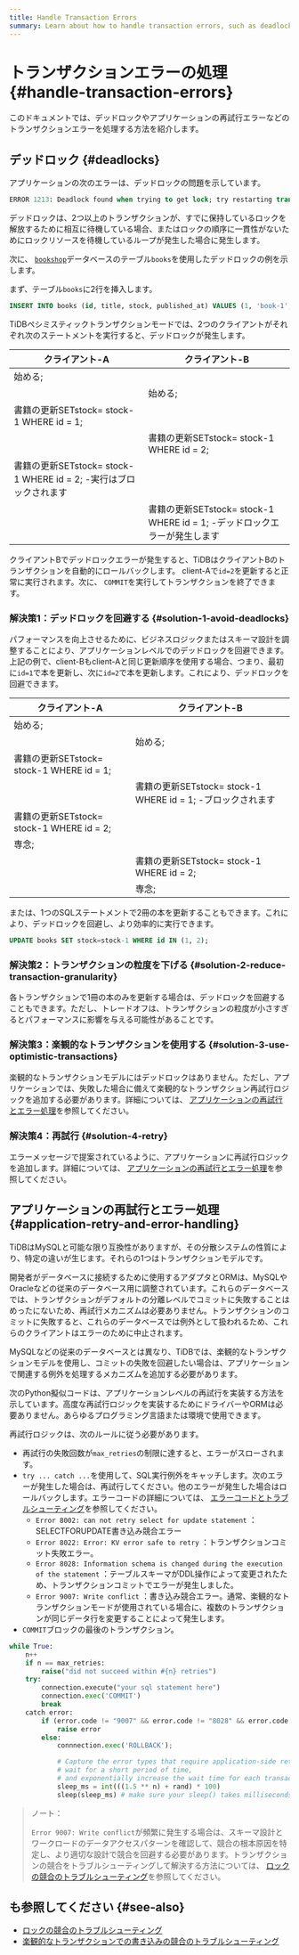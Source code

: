 ```yaml
---
title: Handle Transaction Errors
summary: Learn about how to handle transaction errors, such as deadlocks and application retry errors.
---
```


# トランザクションエラーの処理 {#handle-transaction-errors}

このドキュメントでは、デッドロックやアプリケーションの再試行エラーなどのトランザクションエラーを処理する方法を紹介します。

## デッドロック {#deadlocks}

アプリケーションの次のエラーは、デッドロックの問題を示しています。

```sql
ERROR 1213: Deadlock found when trying to get lock; try restarting transaction
```

デッドロックは、2つ以上のトランザクションが、すでに保持しているロックを解放するために相互に待機している場合、またはロックの順序に一貫性がないためにロックリソースを待機しているループが発生した場合に発生します。

次に、 [`bookshop`](/develop/dev-guide-bookshop-schema-design.md)データベースのテーブル`books`を使用したデッドロックの例を示します。

まず、テーブル`books`に2行を挿入します。

```sql
INSERT INTO books (id, title, stock, published_at) VALUES (1, 'book-1', 10, now()), (2, 'book-2', 10, now());
```

TiDBペシミスティックトランザクションモードでは、2つのクライアントがそれぞれ次のステートメントを実行すると、デッドロックが発生します。

| クライアント-A                                          | クライアント-B                                              |
| ------------------------------------------------- | ----------------------------------------------------- |
| 始める;                                              |                                                       |
|                                                   | 始める;                                                  |
| 書籍の更新SETstock= stock-1 WHERE id = 1;              |                                                       |
|                                                   | 書籍の更新SETstock= stock-1 WHERE id = 2;                  |
| 書籍の更新SETstock= stock-1 WHERE id = 2; -実行はブロックされます |                                                       |
|                                                   | 書籍の更新SETstock= stock-1 WHERE id = 1; -デッドロックエラーが発生します |

クライアントBでデッドロックエラーが発生すると、TiDBはクライアントBのトランザクションを自動的にロールバックします。 client-Aで`id=2`を更新すると正常に実行されます。次に、 `COMMIT`を実行してトランザクションを終了できます。

### 解決策1：デッドロックを回避する {#solution-1-avoid-deadlocks}

パフォーマンスを向上させるために、ビジネスロジックまたはスキーマ設計を調整することにより、アプリケーションレベルでのデッドロックを回避できます。上記の例で、client-Bもclient-Aと同じ更新順序を使用する場合、つまり、最初に`id=1`で本を更新し、次に`id=2`で本を更新します。これにより、デッドロックを回避できます。

| クライアント-A                             | クライアント-B                                       |
| ------------------------------------ | ---------------------------------------------- |
| 始める;                                 |                                                |
|                                      | 始める;                                           |
| 書籍の更新SETstock= stock-1 WHERE id = 1; |                                                |
|                                      | 書籍の更新SETstock= stock-1 WHERE id = 1; -ブロックされます |
| 書籍の更新SETstock= stock-1 WHERE id = 2; |                                                |
| 専念;                                  |                                                |
|                                      | 書籍の更新SETstock= stock-1 WHERE id = 2;           |
|                                      | 専念;                                            |

または、1つのSQLステートメントで2冊の本を更新することもできます。これにより、デッドロックを回避し、より効率的に実行できます。

```sql
UPDATE books SET stock=stock-1 WHERE id IN (1, 2);
```

### 解決策2：トランザクションの粒度を下げる {#solution-2-reduce-transaction-granularity}

各トランザクションで1冊の本のみを更新する場合は、デッドロックを回避することもできます。ただし、トレードオフは、トランザクションの粒度が小さすぎるとパフォーマンスに影響を与える可能性があることです。

### 解決策3：楽観的なトランザクションを使用する {#solution-3-use-optimistic-transactions}

楽観的なトランザクションモデルにはデッドロックはありません。ただし、アプリケーションでは、失敗した場合に備えて楽観的なトランザクション再試行ロジックを追加する必要があります。詳細については、 [アプリケーションの再試行とエラー処理](#application-retry-and-error-handling)を参照してください。

### 解決策4：再試行 {#solution-4-retry}

エラーメッセージで提案されているように、アプリケーションに再試行ロジックを追加します。詳細については、 [アプリケーションの再試行とエラー処理](#application-retry-and-error-handling)を参照してください。

## アプリケーションの再試行とエラー処理 {#application-retry-and-error-handling}

TiDBはMySQLと可能な限り互換性がありますが、その分散システムの性質により、特定の違いが生じます。それらの1つはトランザクションモデルです。

開発者がデータベースに接続するために使用するアダプタとORMは、MySQLやOracleなどの従来のデータベース用に調整されています。これらのデータベースでは、トランザクションがデフォルトの分離レベルでコミットに失敗することはめったにないため、再試行メカニズムは必要ありません。トランザクションのコミットに失敗すると、これらのデータベースでは例外として扱われるため、これらのクライアントはエラーのために中止されます。

MySQLなどの従来のデータベースとは異なり、TiDBでは、楽観的なトランザクションモデルを使用し、コミットの失敗を回避したい場合は、アプリケーションで関連する例外を処理するメカニズムを追加する必要があります。

次のPython擬似コードは、アプリケーションレベルの再試行を実装する方法を示しています。高度な再試行ロジックを実装するためにドライバーやORMは必要ありません。あらゆるプログラミング言語または環境で使用できます。

再試行ロジックは、次のルールに従う必要があります。

-   再試行の失敗回数が`max_retries`の制限に達すると、エラーがスローされます。
-   `try ... catch ...`を使用して、SQL実行例外をキャッチします。次のエラーが発生した場合は、再試行してください。他のエラーが発生した場合はロールバックします。エラーコードの詳細については、 [エラーコードとトラブルシューティング](/error-codes.md)を参照してください。
    -   `Error 8002: can not retry select for update statement` ：SELECTFORUPDATE書き込み競合エラー
    -   `Error 8022: Error: KV error safe to retry` ：トランザクションコミット失敗エラー。
    -   `Error 8028: Information schema is changed during the execution of the statement` ：テーブルスキーマがDDL操作によって変更されたため、トランザクションコミットでエラーが発生しました。
    -   `Error 9007: Write conflict` ：書き込み競合エラー。通常、楽観的なトランザクションモードが使用されている場合に、複数のトランザクションが同じデータ行を変更することによって発生します。
-   `COMMIT`ブロックの最後のトランザクション。

```python
while True:
    n++
    if n == max_retries:
        raise("did not succeed within #{n} retries")
    try:
        connection.execute("your sql statement here")
        connection.exec('COMMIT')
        break
    catch error:
        if (error.code != "9007" && error.code != "8028" && error.code != "8002" && error.code != "8022"):
            raise error
        else:
            connnection.exec('ROLLBACK');

            # Capture the error types that require application-side retry,
            # wait for a short period of time,
            # and exponentially increase the wait time for each transaction failure
            sleep_ms = int(((1.5 ** n) + rand) * 100)
            sleep(sleep_ms) # make sure your sleep() takes milliseconds
```

> ノート：
>
> `Error 9007: Write conflict`が頻繁に発生する場合は、スキーマ設計とワークロードのデータアクセスパターンを確認して、競合の根本原因を特定し、より適切な設計で競合を回避する必要があります。トランザクションの競合をトラブルシューティングして解決する方法については、 [ロックの競合のトラブルシューティング](/troubleshoot-lock-conflicts.md)を参照してください。

## も参照してください {#see-also}

-   [ロックの競合のトラブルシューティング](/troubleshoot-lock-conflicts.md)
-   [楽観的なトランザクションでの書き込みの競合のトラブルシューティング](/troubleshoot-write-conflicts.md)
